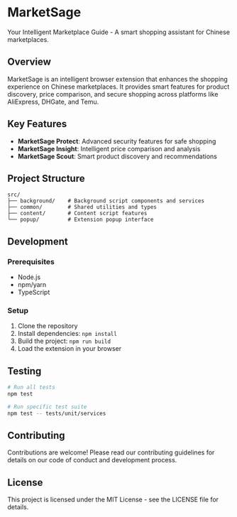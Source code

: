 # MarketSage

Your Intelligent Marketplace Guide - A smart shopping assistant for Chinese marketplaces.

## Overview

MarketSage is an intelligent browser extension that enhances the shopping experience on Chinese marketplaces. It provides smart features for product discovery, price comparison, and secure shopping across platforms like AliExpress, DHGate, and Temu.

## Key Features

- **MarketSage Protect**: Advanced security features for safe shopping
- **MarketSage Insight**: Intelligent price comparison and analysis
- **MarketSage Scout**: Smart product discovery and recommendations

## Project Structure

```
src/
├── background/    # Background script components and services
├── common/        # Shared utilities and types
├── content/       # Content script features
└── popup/         # Extension popup interface
```

## Development

### Prerequisites

- Node.js
- npm/yarn
- TypeScript

### Setup

1. Clone the repository
2. Install dependencies: `npm install`
3. Build the project: `npm run build`
4. Load the extension in your browser

## Testing

```bash
# Run all tests
npm test

# Run specific test suite
npm test -- tests/unit/services
```

## Contributing

Contributions are welcome! Please read our contributing guidelines for details on our code of conduct and development process.

## License

This project is licensed under the MIT License - see the LICENSE file for details.

